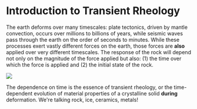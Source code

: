 # Introduction to Transient Rheology

The earth deforms over many timescales: plate tectonics, driven by mantle convection, occurs over millions to billions 
of years, while seismic waves pass through the earth on the order of seconds to minutes. While these 
processes exert vastly different forces on the earth, those forces are **also** applied over very 
different timescales. The response of the rock will depend not only on the magnitude of 
the force applied but also: (1) the time over which the force is applied and 
(2) the initial state of the rock. 

![](../assets/chapter_01/vbrc_timescales.png)

The dependence on time is the essence of transient rheology, or the time-dependent evolution of material properties 
of a crystalline solid **during** deformation. We're talking rock, ice, ceramics, metals! 

